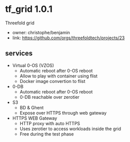 
# tf_grid 1.0.1

Threefold grid

- owner: christophe/benjamin
- link: https://github.com/orgs/threefoldtech/projects/23

## services

- Virtual 0-OS (VZOS)
   - Automatic reboot after 0-OS reboot
   - Allow to play with container using flist
   - Docker image convertion to flist
- 0-DB
   - Automatic reboot after 0-OS reboot
   - 0-DB reachable over zerotier
- S3
   - BD & Ghent
   - Expose over HTTPS through web gateway
- HTTPS WEB Gateway
   - HTTP proxy with auto HTTPS
   - Uses zerotier to access workloads inside the grid
   - Free during the test phase
